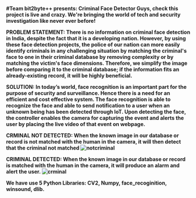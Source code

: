 <b>#Team bit2byte++ presents: Criminal Face Detector<b>
Guys, check this project is live and crazy.
We're bringing the world of tech and security investigation like never ever before!

PROBLEM STATEMENT:
There is no information on criminal face detection in India, despite the fact that it is a developing nation. However, by using these face detection projects, the police of our nation can more easily identify criminals in any challenging situation by matching the criminal's face to one in their criminal database by removing complexity or by matching the victim's face dimensions. Therefore, we simplify the image before comparing it to the criminal database; if the information fits an already-existing record, it will be highly beneficial.

SOLUTION:
In today’s world, face recognition is an important part for the purpose of security and surveillance. Hence there is a need for an efficient and cost effective system.
The face recognition is able to recognize the face and able to send notification to a user when an unknown being has been detected through IoT.
Upon detecting the face, the controller enables the camera for capturing the event and alerts the user by placing the live video of that event on webpage.

CRMINAL NOT DETECTED:
When the known image in our database or record is not matched with the human in the camera, it will then detect that the criminal not matched
![notcriminal](https://github.com/Simmi-1/Criminal-Face-Detector/assets/165306390/90df8628-d441-448e-9219-491ba81ed39a)



CRIMINAL DETECTED:
When the known image in our database or record is matched with the human in the camera, it will produce an alarm and alert the user.
![crminal](https://github.com/Simmi-1/Criminal-Face-Detector/assets/165306390/30cb7718-57c1-44c2-8324-de1ad5c472bf)


We have use 5 Python Libraries:
CV2,
Numpy,
face_recoginition,
winsound,
dlib.
